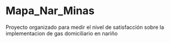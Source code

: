 # Mapa_Nar_Minas
Proyecto organizado para medir el nivel de satisfacción sobre la implementacion de gas domiciliario en nariño
